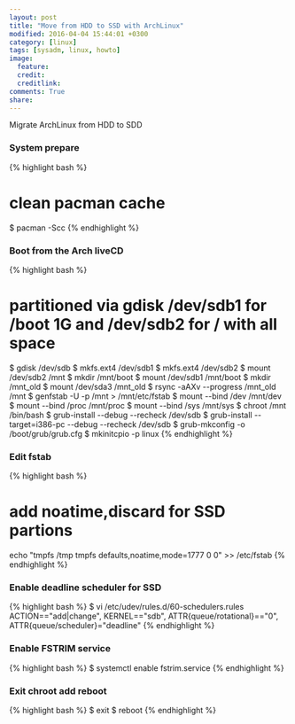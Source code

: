 ```yaml
---
layout: post
title: "Move from HDD to SSD with ArchLinux"
modified: 2016-04-04 15:44:01 +0300
category: [linux]
tags: [sysadm, linux, howto]
image:
  feature:
  credit:
  creditlink:
comments: True
share:
---
```


Migrate ArchLinux from HDD to SDD

### System prepare
{% highlight bash %}
# clean pacman cache
$ pacman -Scc
{% endhighlight %}

### Boot from the Arch liveCD
{% highlight bash %}
# partitioned via gdisk /dev/sdb1 for /boot 1G and /dev/sdb2 for / with all space

$ gdisk /dev/sdb
$ mkfs.ext4 /dev/sdb1
$ mkfs.ext4 /dev/sdb2
$ mount /dev/sdb2 /mnt
$ mkdir /mnt/boot
$ mount /dev/sdb1 /mnt/boot
$ mkdir /mnt_old
$ mount /dev/sda3 /mnt_old
$ rsync -aAXv --progress /mnt_old /mnt
$ genfstab -U -p /mnt > /mnt/etc/fstab
$ mount --bind /dev /mnt/dev
$ mount --bind /proc /mnt/proc
$ mount --bind /sys /mnt/sys
$ chroot /mnt /bin/bash
$ grub-install --debug --recheck /dev/sdb
$ grub-install --target=i386-pc --debug --recheck /dev/sdb
$ grub-mkconfig -o /boot/grub/grub.cfg
$ mkinitcpio -p linux
{% endhighlight %}

### Edit fstab
{% highlight bash %}
# add noatime,discard for SSD partions
echo "tmpfs   /tmp       tmpfs   defaults,noatime,mode=1777   0 0" >> /etc/fstab
{% endhighlight %}

### Enable deadline scheduler for SSD
{% highlight bash %}
$ vi /etc/udev/rules.d/60-schedulers.rules
ACTION=="add|change", KERNEL=="sdb", ATTR{queue/rotational}=="0", ATTR{queue/scheduler}="deadline"
{% endhighlight %}

### Enable FSTRIM service
{% highlight bash %}
$ systemctl enable fstrim.service
{% endhighlight %}

### Exit chroot add reboot
{% highlight bash %}
$ exit
$ reboot
{% endhighlight %}
